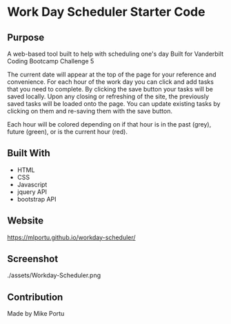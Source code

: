 # Work Day Scheduler Starter Code

## Purpose
A web-based tool built to help with scheduling one's day
Built for Vanderbilt Coding Bootcamp Challenge 5

The current date will appear at the top of the page for your reference and convenience. For each hour of the work day you can click and add tasks that you need to complete. By clicking the save button your tasks will be saved locally. Upon any closing or refreshing of the site, the previously saved tasks will be loaded onto the page. You can update existing tasks by clicking on them and re-saving them with the save button. 

Each hour will be colored depending on if that hour is in the past (grey), future (green), or is the current hour (red). 

## Built With
* HTML
* CSS
* Javascript
* jquery API
* bootstrap API

## Website
https://mlportu.github.io/workday-scheduler/

## Screenshot
./assets/Workday-Scheduler.png

## Contribution
Made by Mike Portu
